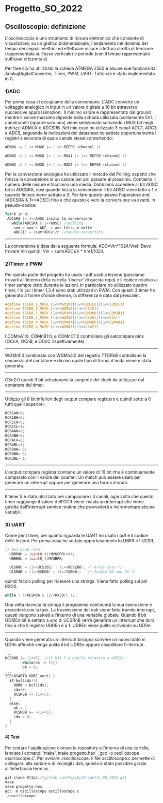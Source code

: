 # Progetto_SO_2022
## Oscilloscopio: definizione
L'oscilloscopio è uno strumento di misura elettronico che consente di visualizzare, su un grafico bidimensionale, l'andamento nel dominio del tempo dei segnali elettrici ed effettuare misure a lettura diretta di tensione (rappresentata sull'asse verticale) e periodo (con il tempo rappresentato sull'asse orizzontale).


Per fare ciò ho utilizzato la scheda ATMEGA 2560 e alcune sue funzionalità: AnalogDigitalConverter, Timer, PWM, UART. Tutto ciò è stato implementato in C.

### 1)ADC
Per prima cosa ci occupiamo della conversione. L'ADC converte un voltaggio analogico in input in un valore digitale a 10 bit attraverso successive approssimazioni. Il minimo valore è rappresentato dal ground mentre il valore massimo dipende dalla scheda utilizzata (solitamente 5V). I canali scelti (oppure solo uno) viene selezionato scrivendo i MUX bit negli indirizzi ADMUX e ADCSRB. Nel mio caso ho utilizzato 3 canali ADC1, ADC3 e ADC5, seguendo le indicazioni del datasheet ho settato opportunamente i registri a seconda di quale canale stessi convertendo:
```C
ADMUX |= 1 << MUX0 |= 1 << REFS0 (channel 1)

ADMUX |= 1 << MUX0 |= 1 << MUX1 |= 1<< REFS0 (channel 3)

ADMUX |= 1 << MUX0 |= 1 << MUX2 |= 1<< REFS0 (channel 5)
```


Per la conversione analogica ho utilizzato il metodo del Polling: aspetto che finisca la conversione di un canale per poi passare al prossimo.
Contiamo il numero delle misure e facciamo una media.
Dobbiamo accedere al bit ADSC bit in ADCSRA, così quando inizia la conversione il bit ADSC viene letto a 1 e quando finisce viene settato a 0. Per fare questo usiamo l'operatore and. 
(ADCSRA & 1<<ADSC) fino a che questo è vero la conversione va avanti.
In pseudo-codice:
```C
for(k in n)
 ADCSRA |= 1<<ADSC inizia la conversione
   while(ADCSRA & 1<<ADSC) //polling
    sum = sum + ADC -> adc letta n volte
    ADC[i] = (sum*ADCv)/n //canale convertito
```


***
 La conversione è data dalla seguente formula: ADC=Vin*1024/Vref. Devo trovare Vin quindi: Vin = sum(ADC)/n * Vref/1024.
  
### 2)Timer e PWM
Per questa parte del progetto ho usato i pdf usati a lezione (possiamo trovarli all'interno della cartella 'risorse' di questa repo) e il codice relativo ai timer sempre visto durante le lezioni. In particolare ho utilizzato quattro timer, I in cui i timer 1,3,4 sono stati utilizzati in PWM. Con questi 3 timer ho generato 3 forme d'onde diverse, la differenza è data dal prescaler.
```C
#define TCCRA_1_MASK (1<<WGM10)|(1<<COM1C0)|(1<<COM1C1) 
#define TCCRB_1_MASK ((1<<WGM12)|(1<<CS10)) 
#define TCCRA_3_MASK (1<<WGM30)|(1<<COM3B0)|(1<<COM3B1)
#define TCCRB_3_MASK ((1<<WGM32)|(1<<CS30)|(1<<CS31))
#define TCCRA_4_MASK (1<<WGM40)|(1<<COM4B0)|(1<<COM4B1)
#define TCCRB_4_MASK ((1<<WGM42)|(1<<CS42))
```
I COMnA1:0, COMnB1:0, e COMnC1:0 controllano gli outcompare pins (OCnA, OCnB, e OCnC rispettivamente)
***
WGMn1:0 combinato con WGMn3:2 del registro TTCRnB controllano la sequenza del contatore e dicono quale tipo di forma d'onda viene è stata generata.
***
CSn2:0 questi 3 bit selezionano la sorgente del clock da utilizzare dal contatore del timer.
***
Utilizzo gli 8 bit inferiori degli output compare registers e quindi setto a 0 tutti quelli superiori.
```C
OCR1AH=0;
OCR1BH=0;
OCR1CH=0;
OCR1CL=1;
OCR4AH=0;
OCR4BH=0;
OCR4CH=0;
OCR4BL=1;
OCR3AH= 0;
OCR3BH= 0;
OCR3BL= 1;
```
***
L'output compare register contiene un valore di 16 bit che è continuamente comparato con il valore del counter. Un match può essere usato per generare un interrupt oppure per generare una forma d'onda.
***
Il timer 5 è stato utilizzato per campionare i 3 canali, ogni volta che questo timer raggiunge il valore dell'OCR viene inviata un interrupt che viene gestita dall'interrupt service routine che provvederà a incrementare alcune variabili.

### 3) UART
Come per i timer, per quanto riguarda le UART ho usato i pdf e il codice delle lezioni. Per prima cosa ho settato opportunamente lo UBRR e l'UCSR,
```C
// Set baud rate
  UBRR0H = (uint8_t)(MYUBRR>>8);
  UBRR0L = (uint8_t)MYUBRR;

  UCSR0C = (1<<UCSZ01) | (1<<UCSZ00); /* 8-bit data */ 
  UCSR0B = (1<<RXEN0) | (1<<TXEN0);   /* Enable RX and TX */  

```
quindi faccio polling per ricevere una stringa. Viene fatto polling sul pin RXC0.
```C
while ( !(UCSR0A & (1<<RXC0)) );
```
Una volta ricevuta la stringa il programma continuerà la sua esecuzione e procederà con la task.
La trasmissione dei dati viene fatta tramite interrupt, questi vengono salvati all'interno di una variabile globale.
Quando il bit UDRIEn bit è settato a uno di UCSRnB verrà generata un interrupt che dura fino a che il registro UDREn è a 1.
UDREn viene pulito scrivendo su UDRn.
***
Quando viene generata un interrupt bisogna scrivere un nuovo dato in UDRn affinchè venga pulito il bit UDREn oppure disabilitare l'interrupt.
```C
...
UCSR0B |= (1<<5); //il bit 5 è quello relativo a UDRIEn
        while(ok != 1){}
        ok = 0;
...
ISR(USART0_UDRE_vect) {
  if(buf[idx]){
    UDR0 = buf[idx];
    idx++;
    UCSR0B |= (1<<5);
  }
  else{
    ok = 1;
    UCSR0B &= ~(1<<5);
    idx = 0;
  }
}        
```
#### 4) Test
Per testare l'applicazione clonare la repository all'interno di una cartella, lanciare i comandi 'make','make progetto.hex' ,'gcc -o oscilloscope oscilloscope.c'. Per avviare ./oscilloscope.
Il file oscilloscope.c permette di collegarsi alla seriale e di inviargli i dati, questo è stato possibile grazie all'interfaccia termios.
```C
git clone https://github.com/Pigiby/Progetto_SO_2022.git
make
make progetto.hex
gcc -o oscilloscope oscilloscope.c
./oscilloscope
```
